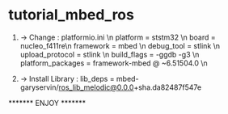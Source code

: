 # tutorial_mbed_ros
1. -> Change  : platformio.ini \n
                platform = ststm32 \n
                board = nucleo_f411re\n
                framework = mbed \n
                debug_tool = stlink \n
                upload_protocol = stlink \n
                build_flags = -ggdb -g3 \n 
                platform_packages = framework-mbed @ ~6.51504.0 \n

2. -> Install Library : lib_deps = mbed-garyservin/ros_lib_melodic@0.0.0+sha.da82487f547e


******* ENJOY *******
